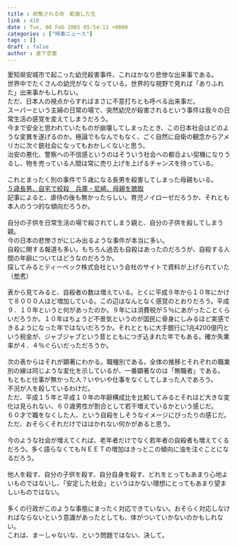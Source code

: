 ```yaml
---
title : 剥奪される命　乾燥した生
link : 410
date : Tue, 08 Feb 2005 05:54:11 +0000
categories : ["時事ニュース"]
tags : []
draft : false
author : 倉下忠憲
---
```


愛知県安城市で起こった幼児殺害事件、これはかなり悲惨な出来事である。<BR>世界中でたくさんの幼児がなくなっている。世界的な視野で見れば「ありふれた」出来事かもしれない。<BR>ただ、日本人の視点からすればまさに不意打ちとも呼べる出来事だ。<BR>スーパーという主婦の日常の場で、突然幼児が殺害されるという事件は我々の日常生活の感覚を変えてしまうだろう。<BR>今まで安全と思われていたものが崩壊してしまったとき、この日本社会はどのような変異を遂げるのか。極論でもなんでもなく、ごく自然に自衛の観念からアメリカに次ぐ銃社会になってもおかしくないと思う。<BR>治安の悪化、警察への不信感というのはそういう社会への都合よい契機になりうるし、物を売っている人間は常に売り上げを上げるチャンスを待っている。<BR><BR>これとまったく別の事件で５歳になる長男を殺害してしまった母親もいる。<BR><A HREF="http://www.sankei.co.jp/news/050208/sha008.htm" TARGET="_blank">５歳長男、自宅で絞殺　兵庫・尼崎、母親を聴取</A> <BR>記事によると、虐待の後も無かったらしい。育児ノイローゼだろうか、それとも本人のうつ的な傾向だろうか。<BR><BR>自分の子供を日常生活の場で殺されてしまう親と、自分の子供を殺してしまう親。<BR>今の日本の悲惨さがにじみ出るような事件が本当に多い。<BR>自殺に関する報道も多い。もちろん過去も自殺はあったのだろうが、自殺する人間の年齢についてはどうなのだろうか。<BR>探してみるとティーペック株式会社という会社のサイトで資料が上げられていた（<A HREF="http://www.t-pec.co.jp/mental/2002-08-4.htm" TARGET="_blank">参考</A>）<BR><BR>表から見てみると、自殺者の数は増えている。とくに平成９年から１０年にかけて８０００人ほど増加している。この辺はなんとなく感覚のとおりだろう。平成９．１０年というと何があったのか。９年には消費税が５％にあがったことくらいだろうか。１０年はちょうど不景気というのが国民に骨身にしみるほど実感できるようになった年ではないだろうか。それとともに大手銀行に1兆4200億円という税金が、ジャブジャブという音とともにつぎ込まれた年でもある。確か失業率が４．４％ぐらいだっただろうか。<BR><BR>次の表からはそれが顕著にわかる。職種別である。全体の推移とそれぞれの職業別の線は同じような変化を示しているが、一番顕著なのは「無職者」である。<BR>もともと仕事が無かった人？いやいや仕事をなくしてしまった人であろう。<BR>不況が人を殺しているわけだ。<BR>ただ、平成１５年と平成１０年の年齢構成比を比較してみるとそれほど大きな変化は見られない、６０歳男性が割合として若干増えているかという感じだ。<BR>６０才で職をなくした人、という自殺をしそうなイメージにぴったりの感じだ。<BR>ただ、おそらくそれだけでははかれない何かがあると思う。<BR><BR>今のような社会が増えてくれば、老年者だけでなく若年者の自殺者も増えてくるだろう。多く語らなくてもＮＥＥＴの増加はきっとこの傾向に油を注ぐことになるだろう。<BR><BR>他人を殺す、自分の子供を殺す、自分自身を殺す、どれをとってもあまり心地よいものではないし、「安定した社会」というはかない理想にとってもあまり望ましいものではない。<BR><BR>多くの行政がこのような事態にまったく対応できていない。おそらく対応しなければならないという意識があったとしても、体がついていかないのかもしれない。<BR>これは、まーしゃないな、という問題ではない、決して。<br><br>
